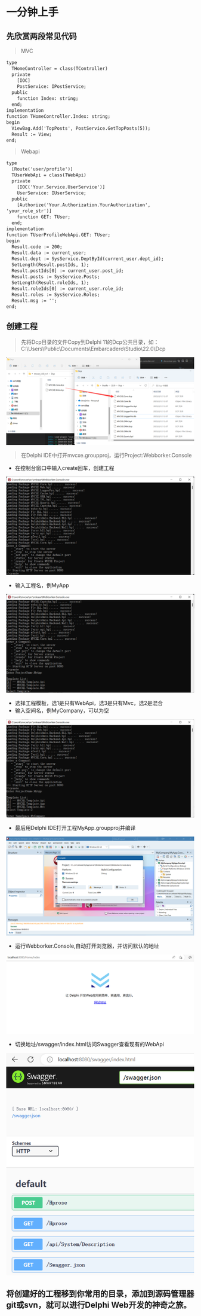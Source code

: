 # 一分钟上手

## 先欣赏两段常见代码
> MVC

	type
	  THomeController = class(TController)
	  private
		[IOC]
		PostService: IPostService;
	  public
		function Index: string;
	  end;
	implementation
	function THomeController.Index: string;
	begin
	  ViewBag.Add('TopPosts', PostService.GetTopPosts(5));
	  Result := View;
	end;

> Webapi

	type
	  [Route('user/profile')]
	  TUserWebApi = class(TWebApi)
	  private
		[IOC('Your.Service.UserService')]
		UserService: IUserService;
	  public
		[Authorize('Your.Authorization.YourAuthorization', 'your_role_str')]
		function GET: TUser;
	  end;
	implementation
	function TUserProfileWebApi.GET: TUser;
	begin
	  Result.code := 200;
	  Result.data := current_user;
	  Result.dept := SysService.DeptById(current_user.dept_id);
	  SetLength(Result.postIds, 1);
	  Result.postIds[0] := current_user.post_id;
	  Result.posts := SysService.Posts;
	  SetLength(Result.roleIds, 1);
	  Result.roleIds[0] := current_user.role_id;
	  Result.roles := SysService.Roles;
	  Result.msg := '';
	end;
	
## 创建工程
> 先将Dcp目录的文件Copy到Delphi 11的Dcp公共目录，如：C:\Users\Public\Documents\Embarcadero\Studio\22.0\Dcp

![CopyDcp](../images/CopyDcp.png)

> 在Delphi IDE中打开mvcxe.groupproj，运行Project:Webborker.Console

- 在控制台窗口中输入create回车，创建工程

![create](../images/create.png)

- 输入工程名，例MyApp

![ProjectName](../images/ProjectName.png)

- 选择工程模板，选1是只有WebApi，选3是只有Mvc，选2是混合
- 输入空间名，例MyCompany，可以为空

![SpaceName](../images/SpaceName.png)

- 最后用Delphi IDE打开工程MyApp.groupproj并编译

![OpenProject](../images/OpenProject.png)

- 运行Webborker.Console,自动打开浏览器，并访问默认的地址

![DemoHome](../images/demo_home.png)

- 切换地址/swagger/index.html访问Swagger查看现有的WebApi

![DemoSwagger](../images/demo_swagger.png)

## 将创建好的工程移到你常用的目录，添加到源码管理器git或svn，就可以进行Delphi Web开发的神奇之旅。